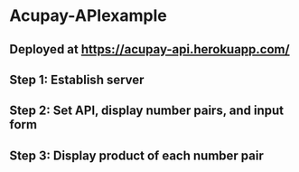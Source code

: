 # Acupay-APIexample

## Deployed at https://acupay-api.herokuapp.com/

## Step 1: Establish server
## Step 2: Set API, display number pairs, and input form
## Step 3: Display product of each number pair
